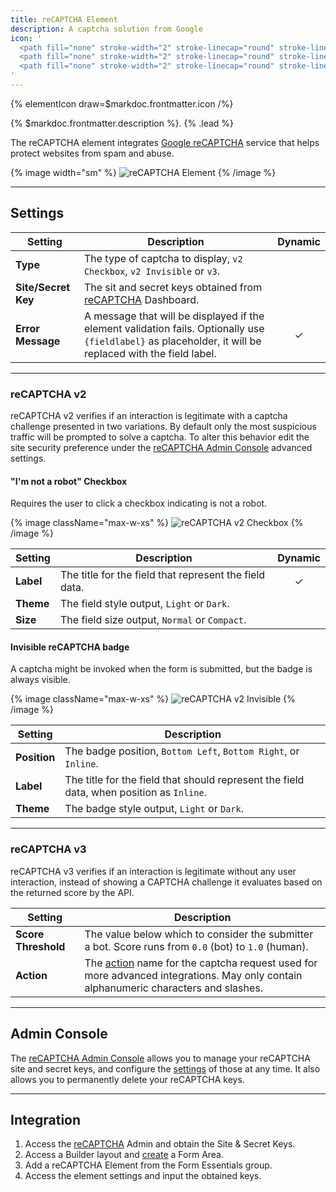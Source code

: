 ```yaml
---
title: reCAPTCHA Element
description: A captcha solution from Google
icon: '
  <path fill="none" stroke-width="2" stroke-linecap="round" stroke-linejoin="round" d="M1.806 16.304c0 .173.004.345.012.516v9.745l2.694-2.694a12.002 12.002 0 0 0 9.317 4.423c3.91 0 7.384-1.866 9.58-4.757l-4.416-4.462a5.858 5.858 0 0 1-1.789 2.007c-.771.602-1.864 1.093-3.375 1.093-.182 0-.323-.021-.427-.061a5.824 5.824 0 0 1-4.451-2.681l3.126-3.126c-3.959.016-8.432.025-10.271-.002"/>
  <path fill="none" stroke-width="2" stroke-linecap="round" stroke-linejoin="round" d="M28.194 13.7a12.648 12.648 0 0 0-.012-.516V3.439l-2.694 2.694c-2.205-2.699-4.485-4.427-8.243-4.427v6.025c1.818.469 3.06 1.27 3.804 2.84l-3.126 3.126c3.959-.015 8.432-.025 10.271.002"/>
  <path fill="none" stroke-width="2" stroke-linecap="round" stroke-linejoin="round" d="M13.795 1.706c-.173 0-.344.005-.515.012H3.534l2.694 2.694c-2.699 2.205-4.407 7.245-4.405 8.408 0 0 6.177-.019 6.2-.011.148-1.872 1.144-3.002 2.643-3.958l3.126 3.126c-.015-3.959-.024-8.432.002-10.271"/>
'
---
```


{% elementIcon draw=$markdoc.frontmatter.icon /%}

{% $markdoc.frontmatter.description %}. {% .lead %}

The reCAPTCHA element integrates [Google reCAPTCHA](https://developers.google.com/recaptcha) service that helps protect websites from spam and abuse.

{% image width="sm" %}
![reCAPTCHA Element](/assets/ytp/forms/captcha/recaptcha.webp)
{% /image %}

---

## Settings

| Setting | Description | Dynamic |
| ------- | ----------- | :-----: |
| **Type** | The type of captcha to display, `v2 Checkbox`, `v2 Invisible` or `v3`. |
| **Site/Secret Key** | The sit and secret keys obtained from [reCAPTCHA](https://developers.google.com/recaptcha) Dashboard. |
| **Error Message** | A message that will be displayed if the element validation fails. Optionally use `{fieldlabel}` as placeholder, it will be replaced with the field label. | &#x2713; |

---

### reCAPTCHA v2

reCAPTCHA v2 verifies if an interaction is legitimate with a captcha challenge presented in two variations. By default only the most suspicious traffic will be prompted to solve a captcha. To alter this behavior edit the site security preference under the [reCAPTCHA Admin Console](#admin-console) advanced settings.

#### "I'm not a robot" Checkbox

Requires the user to click a checkbox indicating is not a robot.

{% image className="max-w-xs" %}
![reCAPTCHA v2 Checkbox](/assets/ytp/forms/captcha/recaptcha-checkbox.gif)
{% /image %}

| Setting | Description | Dynamic |
| ------- | ----------- | :-----: |
| **Label** | The title for the field that represent the field data. | &#x2713; |
| **Theme** | The field style output, `Light` or `Dark`. |
| **Size** | The field size output, `Normal` or `Compact`. |

#### Invisible reCAPTCHA badge

A captcha might be invoked when the form is submitted, but the badge is always visible.

{% image className="max-w-xs" %}
![reCAPTCHA v2 Invisible](/assets/ytp/forms/captcha/recaptcha-invisible.png)
{% /image %}

| Setting | Description |
| ------- | ----------- |
| **Position** | The badge position, `Bottom Left`, `Bottom Right`, or `Inline`. |
| **Label** | The title for the field that should represent the field data, when position as `Inline`.|
| **Theme** | The badge style output, `Light` or `Dark`. |

---

### reCAPTCHA v3

reCAPTCHA v3 verifies if an interaction is legitimate without any user interaction, instead of showing a CAPTCHA challenge it evaluates based on the returned score by the API.

| Setting | Description |
| ------- | ----------- |
| **Score Threshold** | The value below which to consider the submitter a bot. Score runs from `0.0` (bot) to `1.0` (human). |
| **Action** | The [action](https://developers.google.com/recaptcha/docs/v3#actions) name for the captcha request used for more advanced integrations. May only contain alphanumeric characters and slashes. |

---

## Admin Console

The [reCAPTCHA Admin Console](https://www.google.com/recaptcha/admin) allows you to manage your reCAPTCHA site and secret keys, and configure the [settings](https://developers.google.com/recaptcha/docs/settings) of those at any time. It also allows you to permanently delete your reCAPTCHA keys.

---

## Integration

1. Access the [reCAPTCHA](https://www.google.com/recaptcha/admin) Admin and obtain the Site & Secret Keys.
1. Access a Builder layout and [create](../../setup#creating-a-form) a Form Area.
1. Add a reCAPTCHA Element from the Form Essentials group.
1. Access the element settings and input the obtained keys.
